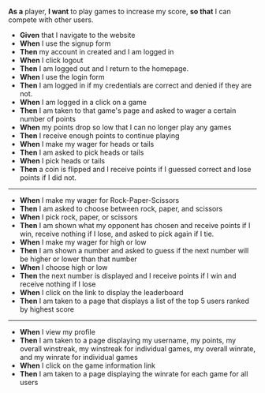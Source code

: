 **As a** player, **I want** to play games to increase my score, 
**so that** I can compete with other users.

 
- **Given** that I navigate to the website
- **When** I use the signup form
- **Then** my account in created and I am logged in
- **When** I click logout
- **Then** I am logged out and I return to the homepage.
- **When** I use the login form
- **Then** I am logged in if my credentials are correct and denied if they are not.
- **When** I am logged in a click on a game
- **Then** I am taken to that game's page and asked to wager a certain number of points
- **When** my points drop so low that I can no longer play any games
- **Then** I receive enough points to continue playing
- **When** I make my wager for heads or tails
- **Then** I am asked to pick heads or tails
- **When** I pick heads or tails
- **Then** a coin is flipped and I receive points if I guessed correct and lose points if I did not.

---------------------------------------------------------

- **When** I make my wager for Rock-Paper-Scissors
- **Then** I am asked to choose between rock, paper, and scissors
- **When** I pick rock, paper, or scissors
- **Then** I am shown what my opponent has chosen and receive points if I win, receive nothing if I lose, and asked to pick again if I tie.
- **When** I make my wager for high or low
- **Then** I am shown a number and asked to guess if the next number will be higher or lower than that number
- **When** I choose high or low
- **Then** the next number is displayed and I receive points if I win and receive nothing if I lose
- **When** I click on the link to display the leaderboard
- **Then** I am taken to a page that displays a list of the top 5 users ranked by highest score

-------------------------------------------------------------

- **When** I view my profile
- **Then** I am taken to a page displaying my username, my points, my overall winstreak, my winstreak for individual games, my overall winrate, and my winrate for individual games
- **When** I click on the game information link
- **Then** I am taken to a page displaying the winrate for each game for all users